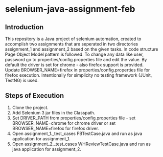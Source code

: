 # selenium-java-assignment-feb

## Introduction
This repository is a Java project of selenium automation, created to accomplish two assignments that are seperated in two directories assignment_1 and assignment_2 based on the given tasks. In code structure Page Object Model pattern is followed. To change any data like user, password go to properties/config.properties file and edit the value. By default the driver is set for chrome - also firefox support is provided. Update BROWSER_NAME=firefox in properties/config.properties file for firefox execution. Intentionally for simplicity no testing framework (JUnit, TestNG) is used. 
## Steps of Execution
1. Clone the project.
2. Add Selenium 3 jar files in the Classpath.
3. Set DRIVER_PATH from properties/config.properties file - set BROWSER_NAME=chrome for chrome driver or set BROWSER_NAME=firefox for firefox driver.
4. Open assignment_1._test_cases FBTestCase.java and run as java application for assignment_1.
5. Open assignment_2._test_cases WHReviewTestCase.java and run as java application for assignment_2.


